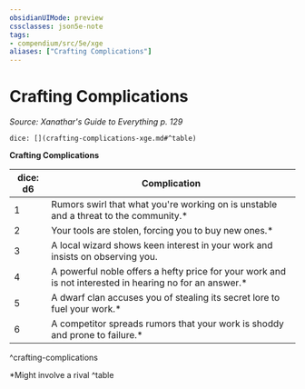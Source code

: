 ```yaml
---
obsidianUIMode: preview
cssclasses: json5e-note
tags:
- compendium/src/5e/xge
aliases: ["Crafting Complications"]
---
```

# Crafting Complications
*Source: Xanathar's Guide to Everything p. 129* 

`dice: [](crafting-complications-xge.md#^table)`

**Crafting Complications**

| dice: d6 | Complication |
|----------|--------------|
| 1 | Rumors swirl that what you're working on is unstable and a threat to the community.* |
| 2 | Your tools are stolen, forcing you to buy new ones.* |
| 3 | A local wizard shows keen interest in your work and insists on observing you. |
| 4 | A powerful noble offers a hefty price for your work and is not interested in hearing no for an answer.* |
| 5 | A dwarf clan accuses you of stealing its secret lore to fuel your work.* |
| 6 | A competitor spreads rumors that your work is shoddy and prone to failure.* |
^crafting-complications

*Might involve a rival
^table